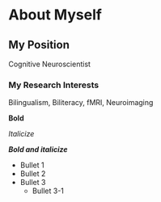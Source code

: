 # About Myself

## My Position
Cognitive Neuroscientist

### My Research Interests
Bilingualism, Biliteracy, fMRI, Neuroimaging

**Bold**

*Italicize*

***Bold and italicize***

- Bullet 1
- Bullet 2
- Bullet 3
  - Bullet 3-1
